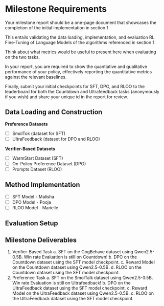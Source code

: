 # Milestone Requirements

Your milestone report should be a one-page document that showcases the completion of the initial implementation in section 1.

This entails validating the data loading, implementation, and evaluation RL Fine-Tuning of Language Models of the algorithms referenced in section 1.

Think about what metrics would be useful to present here when evaluating on the two tasks.

In your report, you are required to show the quantiative and qualitative performance of your policy,
effectively reporting the quantitative metrics against the relevant baselines.

Finally, submit your initial checkpoints for SFT, DPO, and RLOO to the leaderboard for both the Countdown and Ultrafeedback tasks (anonymously if you wish) and share your unique id in the report for review.

## Data Loading and Construction

**Preference Datasets**
* [ ] SmolTok (dataset for SFT)
* [ ] UltraFeedback (dataset for DPO and RLOO)

**Verifier-Based Datasets**
* [ ] WarmStart Dataset (SFT)
* [ ] On-Policy Preference Dataset (DPO)
* [ ] Prompts Dataset (RLOO)

## Method Implementation
* [ ] SFT Model - Malisha
* [ ] DPO Model - Pooja
* [ ] RLOO Model - Marielle

## Evaluation Setup

## Milestone Deliverables
1. Verifier-Based Task
    a. SFT on the CogBehave dataset using Qwen2.5-0.5B. Win rate Evaluation is still on Countdown!
    b. DPO on the Countdown dataset using the SFT model checkpoint.
    c. Reward Model on the Countdown dataset using Qwen2.5-0.5B.
    d. RLOO on the Countdown dataset using the SFT model checkpoint.
2. Preference Task
    a. SFT on the SmolTalk dataset using Qwen2.5-0.5B. Win rate Evaluation is still on Ultrafeedback!
    b. DPO on the UltraFeedback dataset using the SFT model checkpoint.
    c. Reward Model on the UltraFeedback dataset using Qwen2.5-0.5B.
    c. RLOO on the UltraFeedback dataset using the SFT model checkpoint.

